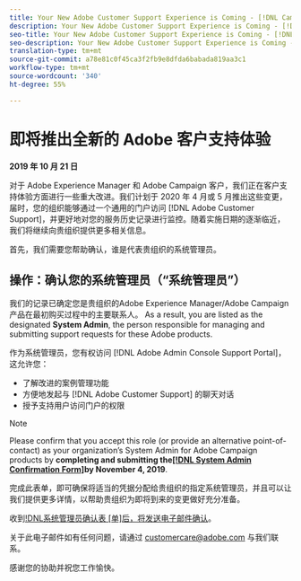 ```yaml
---
title: Your New Adobe Customer Support Experience is Coming - [!DNL Campaign] deploy contact
description: Your New Adobe Customer Support Experience is Coming - [!DNL Campaign] deploy contact
seo-title: Your New Adobe Customer Support Experience is Coming - [!DNL Campaign] deploy contact
seo-description: Your New Adobe Customer Support Experience is Coming - [!DNL Campaign] deploy contact
translation-type: tm+mt
source-git-commit: a78e81c0f45ca3f2fb9e8dfda6babada819aa3c1
workflow-type: tm+mt
source-wordcount: '340'
ht-degree: 55%

---
```



# 即将推出全新的 Adobe 客户支持体验

**2019 年 10 月 21 日**

对于 Adobe Experience Manager 和 Adobe Campaign 客户，我们正在客户支持体验方面进行一些重大改进。我们计划于 2020 年 4 月或 5 月推出这些变更，届时，您的组织能够通过一个通用的门户访问 [!DNL Adobe Customer Support]，并更好地对您的服务历史记录进行监控。随着实施日期的逐渐临近，我们将继续向贵组织提供更多相关信息。

首先，我们需要您帮助确认，谁是代表贵组织的系统管理员。

## 操作：确认您的系统管理员（“系统管理员”）

我们的记录已确定您是贵组织的Adobe Experience Manager/Adobe Campaign产品在最初购买过程中的主要联系人。 As a result, you are listed as the designated **System Admin**, the person responsible for managing and submitting support requests for these Adobe products.

作为系统管理员，您有权访问 [!DNL Adobe Admin Console Support Portal]，这允许您：

* 了解改进的案例管理功能
* 方便地发起与 [!DNL Adobe Customer Support] 的聊天对话
* 授予支持用户访问门户的权限

>[!NOTE]
>
>Please confirm that you accept this role (or provide an alternative point-of-contact) as your organization’s System Admin for Adobe Campaign products by **completing and submitting the[[!DNL System Admin Confirmation Form]](https://adobe.allegiancetech.com/cgi-bin/qwebcorporate.dll?idx=N5M8RY)by November 4, 2019**.
>
>完成此表单，即可确保将适当的凭据分配给贵组织的指定系统管理员，并且可以让我们提供更多详情，以帮助贵组织为即将到来的变更做好充分准备。

收到[!DNL系统管理员确认表 [单]后，将发送电子邮件确认](https://adobe.allegiancetech.com/cgi-bin/qwebcorporate.dll?idx=N5M8RY)。

关于此电子邮件如有任何问题，请通过 customercare@adobe.com 与我们联系。

感谢您的协助并祝您工作愉快。
